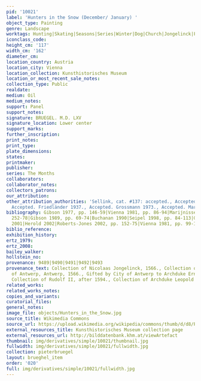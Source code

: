 ```yaml
---
pid: '10021'
label: 'Hunters in the Snow (December/ January) '
object_type: Painting
genre: Landscape
worktags: Hunting|Skating|Seasons|Series|Winter|Dog|Church|Jongelinck|Field|Mountain
iconclass_code:
height_cm: '117'
width_cm: '162'
diameter_cm:
location_country: Austria
location_city: Vienna
location_collection: Kunsthistorisches Museum
location_or_most_recent_sale_notes:
collection_type: Public
realdate:
medium: Oil
medium_notes:
support: Panel
support_notes:
signature: BRUEGEL. M.D. LXV
signature_location: Lower center
support_marks:
further_inscription:
print_notes:
print_type:
plate_dimensions:
states:
printmaker:
publisher:
series: The Months
collaborators:
collaborator_notes:
collectors_patrons:
our_attribution:
other_attribution_authorities: 'Sellink, cat. #137: accepted., Accepted. Tolnay 1935.,
  Accepted. Friedländer 1937., Accepted. Grossmann 1973., Accepted. Marijnissen 1988.'
bibliography: Gibson 1977, pp. 146-59|Vienna 1981, pp. 86-94|Marijnissen 1988, pp.
  252-78|Gibson 1989, pp. 69-74|Buchanan 1990|Seipel 1998, pp. 84-113|Goldstein 2000|Falkenburg
  2001|Herold 2002|Roberts-Jones 2002, pp. 152-75|Vienna 1981, pp. 99-103
biblio_reference:
exhibition_history:
ertz_1979:
ertz_2008:
bailey_walker:
hollstein_no:
provenance: 9489|9490|9491|9492|9493
provenance_text: Collection of Nicolaas Jongelinck, 1566., Collection of the city
  of Antwerp, Antwerp, 1566., Gifted by City of Antwerp to Archduke Ernst, 1594.,
  Collection of Rudolf II, after 1594., Collection of Archduke Leopold Wilhelm, 1659.
related_works:
related_works_notes:
copies_and_variants:
curatorial_files:
general_notes:
image_file: objects/Hunters_in_the_Snow.jpg
source_title: Wikimedia Commons
source_url: https://upload.wikimedia.org/wikipedia/commons/thumb/d/d8/Pieter_Bruegel_the_Elder_-_Hunters_in_the_Snow_(Winter)_-_Google_Art_Project.jpg/1280px-Pieter_Bruegel_the_Elder_-_Hunters_in_the_Snow_(Winter)_-_Google_Art_Project.jpg
external_resources_title: Kunsthistorisches Museum collection page
external_resources_url: http://bilddatenbank.khm.at/viewArtefact
thumbnail: img/derivatives/simple/10021/thumbnail.jpg
fullwidth: img/derivatives/simple/10021/fullwidth.jpg
collection: pieterbruegel
layout: brueghel_item
order: '020'
full: img/derivatives/simple/10021/fullwidth.jpg
---
```

